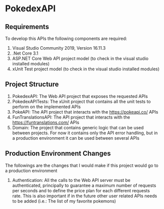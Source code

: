 # PokedexAPI

## Requirements
To develop this APIs the following components are required:
1) Visual Studio Community 2019, Version 16.11.3
2) .Net Core 3.1
3) ASP.NET Core Web API project model (to check in the visual studio installed modules)
4) xUnit Test project model (to check in the visual studio installed modules)

## Project Structure
1) PokedexAPI: The Web API project that exposes the requested APIs
2) PokedexAPITests: The xUnit project that contains all the unit tests to perform on the implemented APIs
3) PokeAPI: The API project that interacts with the https://pokeapi.co/ APIs
4) FunTranslationsAPI: The API project that interacts with the https://funtranslations.com/ APIs
5) Domain: The project that contains generic logic that can be used between projects. For now it contains only the API error handling, but in a production environment it can be used between several APIs

## Production Environment Changes
The followings are the changes that I would make if this project would go to a production environment

1) Authentication: All the calls to the Web API server must be authenticated, principally to guarantee a maximum number of requests per seconds and to define the price plan for each different requests rate. This is also important if in the future other user related APIs needs to be added (i.e.: The list of my favorite pokemons)

